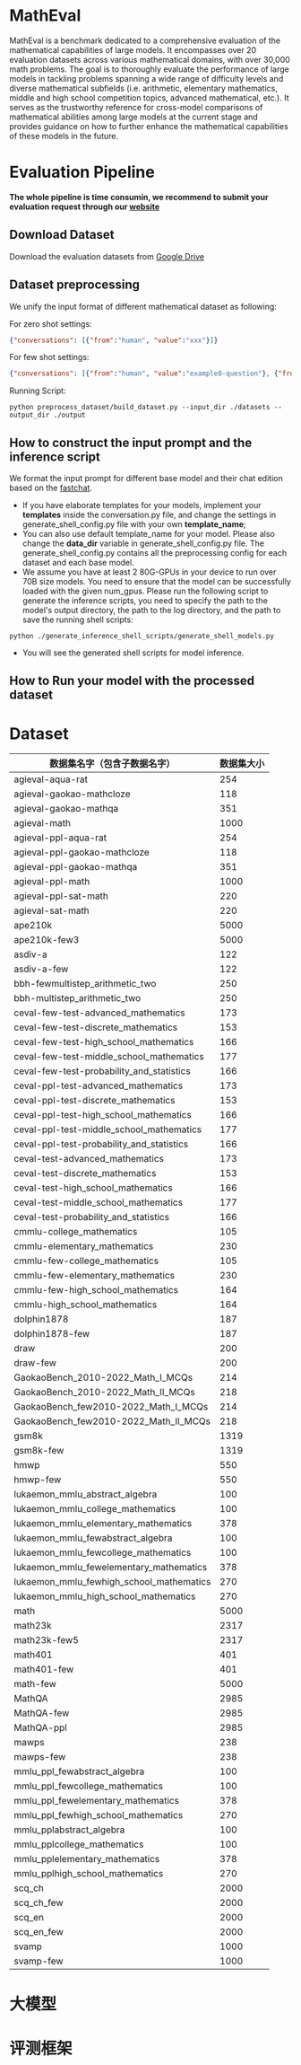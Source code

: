 # MathEval

MathEval is a benchmark dedicated to a comprehensive evaluation of the mathematical capabilities of large models. It encompasses over 20 evaluation datasets across various mathematical domains, with over 30,000 math problems. The goal is to thoroughly evaluate the performance of large models in tackling problems spanning a wide range of difficulty levels and diverse mathematical subfields (i.e. arithmetic, elementary mathematics, middle and high school competition topics, advanced mathematical, etc.). It serves as the trustworthy reference for cross-model comparisons of mathematical abilities among large models at the current stage and provides guidance on how to further enhance the mathematical capabilities of these models in the future.


# Evaluation Pipeline
**The whole pipeline is time consumin, we recommend to submit your evaluation request through our [website](https://matheval.ai/)**

## Download Dataset
Download the evaluation datasets from [Google Drive](https://drive.google.com/file/d/1_fhRIXwpHv0lGtcVShKQOKiy4ITp-ttB/view?usp=sharing)

## Dataset preprocessing
We unify the input format of different mathematical dataset as following:

For zero shot settings:
```json
{"conversations": [{"from":"human", "value":"xxx"}]}
```

For few shot settings:
```json
{"conversations": [{"from":"human", "value":"example0-question"}, {"from":"gpt", "value":"example0-answer"}, {},{}, ...]}
```

Running Script:

```shell
python preprocess_dataset/build_dataset.py --input_dir ./datasets --output_dir ./output
```

## How to construct the input prompt and the inference script 
We format the input prompt for different base model and their chat edition based on the [fastchat](https://github.com/lm-sys/FastChat/tree/main/fastchat).

- If you have elaborate templates for your models, implement your **templates** inside the conversation.py file, and change the settings in generate_shell_config.py file with your own **template_name**; 
- You can also use default template_name for your model. Please also change the **data_dir** variable in generate_shell_config.py file. The generate_shell_config.py contains all the preprocessing config for each dataset and each base model.
- We assume you have at least 2 80G-GPUs in your device to run over 70B size models. You need to ensure that the model can be successfully loaded with the given num_gpus. Please run the following script to generate the inference scripts, you need to specify the path to the model's output directory, the path to the log directory, and the path to save the running shell scripts:

```shell
python ./generate_inference_shell_scripts/generate_shell_models.py
```
- You will see the generated shell scripts for model inference.


## How to Run your model with the processed dataset





# Dataset
| 数据集名字（包含子数据名字） | 数据集大小 |
| ------ | ---- |
| agieval-aqua-rat | 254 | 
| agieval-gaokao-mathcloze | 118| 
| agieval-gaokao-mathqa | 351| 
| agieval-math | 1000| 
| agieval-ppl-aqua-rat | 254| 
| agieval-ppl-gaokao-mathcloze | 118| 
|agieval-ppl-gaokao-mathqa | 351| 
|agieval-ppl-math | 1000| 
|agieval-ppl-sat-math | 220| 
|agieval-sat-math | 220| 
|ape210k | 5000| 
|ape210k-few3 | 5000| 
|asdiv-a | 122 | 
|asdiv-a-few | 122 | 
|bbh-fewmultistep_arithmetic_two | 250 | 
|bbh-multistep_arithmetic_two | 250 | 
|ceval-few-test-advanced_mathematics | 173 | 
|ceval-few-test-discrete_mathematics | 153 | 
|ceval-few-test-high_school_mathematics | 166 | 
|ceval-few-test-middle_school_mathematics | 177 | 
|ceval-few-test-probability_and_statistics | 166 | 
|ceval-ppl-test-advanced_mathematics | 173 | 
|ceval-ppl-test-discrete_mathematics | 153 | 
|ceval-ppl-test-high_school_mathematics | 166 | 
|ceval-ppl-test-middle_school_mathematics | 177 | 
|ceval-ppl-test-probability_and_statistics | 166 | 
|ceval-test-advanced_mathematics | 173 | 
|ceval-test-discrete_mathematics | 153 | 
|ceval-test-high_school_mathematics | 166 | 
|ceval-test-middle_school_mathematics | 177 | 
|ceval-test-probability_and_statistics | 166 | 
|cmmlu-college_mathematics | 105 | 
|cmmlu-elementary_mathematics | 230 | 
|cmmlu-few-college_mathematics | 105 | 
|cmmlu-few-elementary_mathematics | 230 | 
|cmmlu-few-high_school_mathematics | 164 | 
|cmmlu-high_school_mathematics | 164 | 
|dolphin1878 | 187 | 
|dolphin1878-few | 187 | 
|draw | 200 | 
|draw-few | 200 | 
|GaokaoBench_2010-2022_Math_I_MCQs | 214 | 
|GaokaoBench_2010-2022_Math_II_MCQs | 218 | 
|GaokaoBench_few2010-2022_Math_I_MCQs | 214 | 
|GaokaoBench_few2010-2022_Math_II_MCQs | 218 | 
|gsm8k | 1319 | 
|gsm8k-few | 1319 | 
|hmwp | 550 | 
|hmwp-few | 550 | 
|lukaemon_mmlu_abstract_algebra | 100 | 
|lukaemon_mmlu_college_mathematics | 100 | 
|lukaemon_mmlu_elementary_mathematics | 378 | 
|lukaemon_mmlu_fewabstract_algebra | 100 | 
|lukaemon_mmlu_fewcollege_mathematics | 100 | 
|lukaemon_mmlu_fewelementary_mathematics | 378 | 
|lukaemon_mmlu_fewhigh_school_mathematics | 270 | 
|lukaemon_mmlu_high_school_mathematics | 270 | 
|math | 5000 | 
|math23k | 2317 | 
|math23k-few5 | 2317 | 
|math401 | 401 | 
|math401-few | 401 | 
|math-few | 5000 | 
|MathQA | 2985 | 
|MathQA-few | 2985 | 
|MathQA-ppl | 2985 | 
|mawps | 238 | 
|mawps-few | 238 | 
|mmlu_ppl_fewabstract_algebra | 100 | 
|mmlu_ppl_fewcollege_mathematics | 100 | 
|mmlu_ppl_fewelementary_mathematics | 378 | 
|mmlu_ppl_fewhigh_school_mathematics | 270 | 
|mmlu_pplabstract_algebra | 100 | 
|mmlu_pplcollege_mathematics | 100 | 
|mmlu_pplelementary_mathematics | 378 | 
|mmlu_pplhigh_school_mathematics | 270 | 
|scq_ch | 2000 | 
|scq_ch_few | 2000 | 
|scq_en | 2000 | 
|scq_en_few | 2000 | 
|svamp | 1000 | 
|svamp-few | 1000|



# 大模型

# 评测框架


